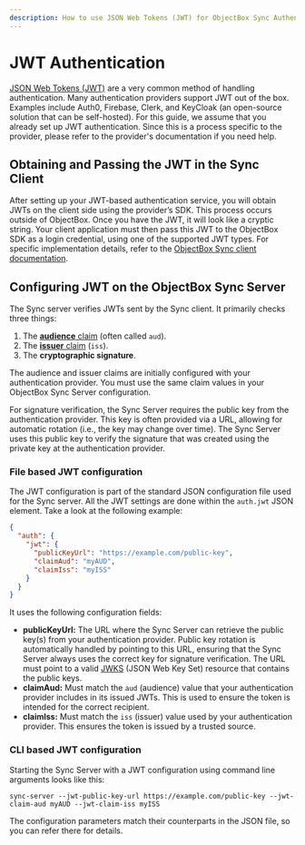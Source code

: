 ```yaml
---
description: How to use JSON Web Tokens (JWT) for ObjectBox Sync Authentication
---
```


# JWT Authentication

[JSON Web Tokens (JWT)](https://en.wikipedia.org/wiki/JSON_Web_Token) are a very common method of handling authentication. Many authentication providers support JWT out of the box. Examples include Auth0, Firebase, Clerk, and KeyCloak (an open-source solution that can be self-hosted). For this guide, we assume that you already set up JWT authentication. Since this is a process specific to the provider, please refer to the provider's documentation if you need help.

## Obtaining and Passing the JWT in the Sync Client

After setting up your JWT-based authentication service, you will obtain JWTs on the client side using the provider’s SDK. This process occurs outside of ObjectBox. Once you have the JWT, it will look like a cryptic string. Your client application must then pass this JWT to the ObjectBox SDK as a login credential, using one of the supported JWT types. For specific implementation details, refer to the [ObjectBox Sync client documentation](../sync-client.md).

## Configuring JWT on the ObjectBox Sync Server

The Sync server verifies JWTs sent by the Sync client. It primarily checks three things:

1. The [**audience** claim](https://datatracker.ietf.org/doc/html/rfc7519#section-4.1.3) (often called `aud`).
2. The [**issuer** claim](https://datatracker.ietf.org/doc/html/rfc7519#section-4.1.1) (`iss`).
3. The **cryptographic signature**.

The audience and issuer claims are initially configured with your authentication provider. You must use the same claim values in your ObjectBox Sync Server configuration.

For signature verification, the Sync Server requires the public key from the authentication provider. This key is often provided via a URL, allowing for automatic rotation (i.e., the key may change over time). The Sync Server uses this public key to verify the signature that was created using the private key at the authentication provider.

### File based JWT configuration

The JWT configuration is part of the standard JSON configuration file used for the Sync server. All the JWT settings are done within the `auth.jwt` JSON element. Take a look at the  following example:

```json
{
  "auth": {
    "jwt": {
      "publicKeyUrl": "https://example.com/public-key",
      "claimAud": "myAUD",
      "claimIss": "myISS"
    }
  }
}
```

It uses the following configuration fields:

* **publicKeyUrl:** The URL where the Sync Server can retrieve the public key(s) from your authentication provider. Public key rotation is automatically handled by pointing to this URL, ensuring that the Sync Server always uses the correct key for signature verification. The URL must
point to a valid [JWKS](https://datatracker.ietf.org/doc/html/rfc7517) (JSON Web Key Set) resource that contains the public keys.
* **claimAud:** Must match the `aud` (audience) value that your authentication provider includes in its issued JWTs. This is used to ensure the token is intended for the correct recipient.
* **claimIss:** Must match the `iss` (issuer) value used by your authentication provider. This ensures the token is issued by a trusted source.

### CLI based JWT configuration

Starting the Sync Server with a JWT configuration using command line arguments looks like this:

`sync-server --jwt-public-key-url https://example.com/public-key --jwt-claim-aud myAUD --jwt-claim-iss myISS`

The configuration parameters match their counterparts in the JSON file, so you can refer there for details.
